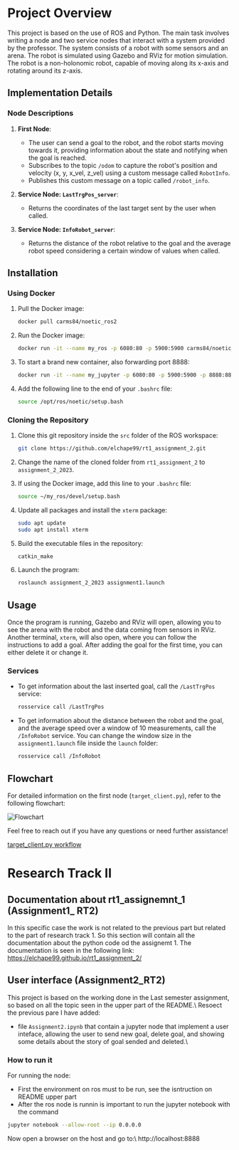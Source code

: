 # Project Overview

This project is based on the use of ROS and Python. The main task involves writing a node and two service nodes that interact with a system provided by the professor. The system consists of a robot with some sensors and an arena. The robot is simulated using Gazebo and RViz for motion simulation. The robot is a non-holonomic robot, capable of moving along its x-axis and rotating around its z-axis.

## Implementation Details

### Node Descriptions

1. **First Node**:
    - The user can send a goal to the robot, and the robot starts moving towards it, providing information about the state and notifying when the goal is reached.
    - Subscribes to the topic `/odom` to capture the robot's position and velocity (x, y, x_vel, z_vel) using a custom message called `RobotInfo`.
    - Publishes this custom message on a topic called `/robot_info`.

2. **Service Node: `LastTrgPos_server`**:
    - Returns the coordinates of the last target sent by the user when called.

3. **Service Node: `InfoRobot_server`**:
    - Returns the distance of the robot relative to the goal and the average robot speed considering a certain window of values when called.

## Installation

### Using Docker

1. Pull the Docker image:
    ```bash
    docker pull carms84/noetic_ros2
    ```

2. Run the Docker image:
    ```bash
    docker run -it --name my_ros -p 6080:80 -p 5900:5900 carms84/noetic_ros2
    ```

3. To start a brand new container, also forwarding port 8888:
    ```bash
    docker run -it --name my_jupyter -p 6080:80 -p 5900:5900 -p 8888:8888 carms84/noetic_ros2
    ```

4. Add the following line to the end of your `.bashrc` file:
    ```bash
    source /opt/ros/noetic/setup.bash
    ```

### Cloning the Repository

1. Clone this git repository inside the `src` folder of the ROS workspace:
    ```bash
    git clone https://github.com/elchape99/rt1_assignment_2.git
    ```

2. Change the name of the cloned folder from `rt1_assignment_2` to `assignment_2_2023`.

3. If using the Docker image, add this line to your `.bashrc` file:
    ```bash
    source ~/my_ros/devel/setup.bash
    ```

4. Update all packages and install the `xterm` package:
    ```bash
    sudo apt update
    sudo apt install xterm
    ```

5. Build the executable files in the repository:
    ```bash
    catkin_make
    ```

6. Launch the program:
    ```bash
    roslaunch assignment_2_2023 assignment1.launch
    ```

## Usage

Once the program is running, Gazebo and RViz will open, allowing you to see the arena with the robot and the data coming from sensors in RViz. Another terminal, `xterm`, will also open, where you can follow the instructions to add a goal. After adding the goal for the first time, you can either delete it or change it.

### Services

- To get information about the last inserted goal, call the `/LastTrgPos` service:
    ```bash
    rosservice call /LastTrgPos
    ```

- To get information about the distance between the robot and the goal, and the average speed over a window of 10 measurements, call the `/InfoRobot` service. You can change the window size in the `assignment1.launch` file inside the `launch` folder:
    ```bash
    rosservice call /InfoRobot
    ```

## Flowchart

For detailed information on the first node (`target_client.py`), refer to the following flowchart:

![Flowchart](path_to_flowchart_image)

Feel free to reach out if you have any questions or need further assistance!


[target_client.py workflow ](https://viewer.diagrams.net/?tags=%7B%7D&highlight=0000ff&edit=_blank&layers=1&nav=1&title=Untitled%20Diagram.drawio#R5VrbcqM4EP0aV%2B0%2BOAXi6sdxbpPZ7FS2kt3sPE1pjAJsMPIIEdvz9SsZiZuA4MTYifOSoNaV7j6nW41Hxul8dUngIvgTeygaAc1bjYyzEQDA0U32j0vWmcS1jUzgk9DLRHohuA1%2FISHUhDQNPZRUBlKMIxouqsIZjmM0oxUZJAQvq8MecFTddQF9pAhuZzBSpfehRwPxFsAp5J9R6AdyZ92eZD1zKAeLN0kC6OFlSWScj4xTgjHNnuarUxRx5Um93F%2Bt76PrR%2Fvyy1%2FJT%2Fj39I%2B7r%2F%2BMs8UutpmSvwJBMX3x0jffo%2FMxuHl8%2BHLthf718vEKncqln2CUCn2NgB2xTaYPmO3FXpquhSbtnymWHeNkY%2BdPbIBuLpivTIt%2B9uTz%2F3eELSkWY6fK1su6hD7zpQHymM1EExMaYB%2FHMDovpFOC09hD%2FFU01irGXGO8YEKdCf9DlK6FA8KUYiYK6DwSvdmefKOaXzyjVDEuwSmZoY5xtvBtSHxEOzReeA6DHMJzRMmazSMogjR8qh4OCt%2F383GFfdmDMPEW5nYUc1%2FAKEGHsAf3B9HJKObt2Mfek326Dlmyz9UDazPO%2Bz7DmHjsmYt5j%2FYVx6rhSIDnP1J2rOkyCCm6XcCNUpaM26vqz8lME7a4gPMw4hz%2FGUVPiIYzWDMS08oURqEfs8aM2QQRvgwl%2BDEn1s3CbMsw9lnLLlp3G6cYF3bua9YnRChalZSuWkb0GpqgaRGndEnby4L1dUfIghLjW9pAYLMauPVd8147n%2FXAlXlI3tMUUySIR7cYLdnfSwzZahc7AtNLIaG4el8jtULCAlVI5DlZGRLWPiEB%2Bsaf2PvEcz%2FWijnNVbRdhQRahfRf%2Fnxiida3Us%2FZqtxYl%2FiuHHuYksm6tAhvfhO7bRrFMpuWXOetxKyWnKJk5i4r94ag2OEGh5vUUBLvpOplBqh5T%2FaaYlY5Qa0tZNcYHExqC2V6UBZingLXpWELPiDpOLBrVfZxtc5jObb2muFSHX3fetvxUksFLDN9FCDNPeLluNXVxPEYY5nZE2%2F6vpLErlOWbFHODdnkeJHSLF%2F87Xd5A%2FtB5OWrnkzyq%2FemVbPn%2B4x5hluDh9sQ8wxLZUN7qJinq0Evuxof1Z2r%2FS7VB08tNt0PnsDHILe%2BxgAHJTf1BrwgKEl4oWnEq3%2BMxjQPRYgyAGk%2BT9wVgpMTQD5hFsDY5xNogAoVHE2635HeA6eB6pzB0nuV6o4RSbqsYz8LpYPymjxmyRpnEjmbK%2B9xRPwxMGohv6nyozVcgMzBQv7kY%2BCgd3x3D4oDNaYkaO7l8eMoUGC4zkn1Wms2wQDstdqjKcrdg9c3F4RkT3NBaHCkvBYALbUGq7E0seuCiWm6lW1scaVpK1G4mt41fqAShaug%2FClMUhhxP%2BE%2BCGmaHC3YLdPqB3Y5bvdgV2Peoa65kgH0Ev4LNuhXEh6aEV6dGjZDTzdr1USrZu8WStgVCmUqNsQPCsSngjfzi4I80GzhZu%2FUreo1%2FoECzRhYze7bFmmUCUCEntYJ%2BmTSNWGY2ATUm5jy%2FfFoqhFt1zKj77VsuPKE%2ByHy0Z2j36yBzNb7wV%2BNToZ14tRvKbUA1fK1cFsq0Q37BNRyJN145nSTZ6YMxA5N99OCHWS1sl7mVHz5ffKEU09lDbtnKvuCLzasWfxeM7Nf8atX4%2Fx%2F)


# Research Track II


## Documentation about rt1_assignemnt_1 (Assignment1_ RT2)
In this specific case the work is not related to the previous part but related to the part of research track 1. So this section will contain all the documentation about the python code od the assignemt 1. The documentation is seen in the following link:\
https://elchape99.github.io/rt1_assignment_2/


## User interface (Assignment2_RT2)
This project is based on the working done in the Last semester assignment, so based on all the topic seen in the upper part of the README.\\
Resoect the previous pare I have added:
- file `Assignment2.ipynb` that contain a jupyter node that implement a user inteface, allowing the user to send new goal, delete goal, and showing some details about the story of goal sended and deleted.\\

### How to run it
For running the node:
- First the environment on ros must to be run, see the isntruction on README upper part
- After the ros node is runnin is important to run the jupyter notebook with the command
```bash
jupyter notebook --allow-root --ip 0.0.0.0
```

Now open a browser on the host and go to:\\
http://localhost:8888

